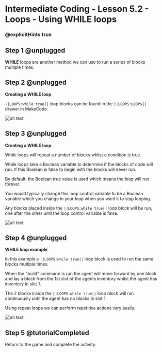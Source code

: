 # Intermediate Coding - Lesson 5.2 - Loops - Using WHILE loops

### @explicitHints true

## Step 1 @unplugged
**WHILE** loops are another method we can use to run a series of blocks multiple times.

## Step 2 @unplugged
**Creating a WHILE loop**

``||LOOPS:while true||`` loop blocks can be found in the ``||LOOPS:LOOPS||`` drawer in MakeCode.

![alt text](https://intermediatev3.codingcredentials.com/Lesson5/5.2/images/1.jpg?raw=true "WHILE")

## Step 3 @unplugged
**Creating a WHILE loop**

While loops will repeat a number of blocks whilst a condition is true.

While loops take a Boolean variable to determine if the blocks of code will run. If this Boolean is false to begin with the blocks will never run.

By default, the Boolean true value is used which means the loop will run forever. 

You would typically change this loop control variable to be a Boolean variable which you change in your loop when you want it to stop looping.

Any blocks placed inside the ``||LOOPS:while true||`` loop block will be run, one after the other until the loop control variable is false.

![alt text](https://intermediatev3.codingcredentials.com/Lesson5/5.2/images/2.png?raw=true "WHILE")

## Step 4 @unplugged
**WHILE loop example**

In this example a ``||LOOPS:while true||`` loop block is used to run the same blocks multiple times.

When the "build" command is run the agent will move forward by one block and lay a block from the 1st slot of the agents inventory whilst the agent has inventory in slot 1.

The 2 blocks inside the ``||LOOPS:while true||`` loop block will run continuously until the agent has no blocks in slot 1.

Using repeat loops we can perform repetitive actions very easily.

![alt text](https://intermediatev3.codingcredentials.com/Lesson5/5.2/images/3.png?raw=true "WHILE")


## Step 5 @tutorialCompleted
Return to the game and complete the activity.